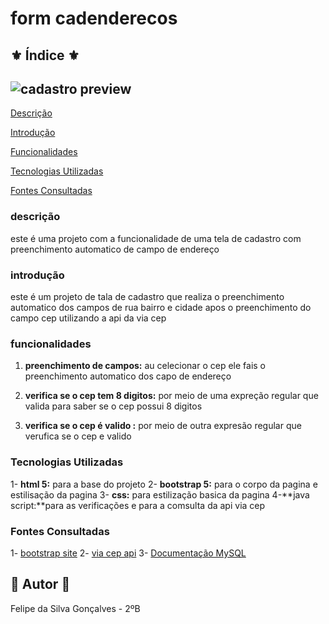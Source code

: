 #  form cadenderecos 

## ⚜️ Índice ⚜️

![cadastro preview ](cadastro.PNG.png)
---

[Descrição](#descri%C3%A7%C3%A3o)

[Introdução](#introdu%C3%A7%C3%A3o)

[Funcionalidades](#funcionalidades)

[Tecnologias Utilizadas](#tecnologias-utilizadas)

[Fontes Consultadas](#fontes-consultadas)


### descrição 

este é uma projeto com a funcionalidade de uma tela de cadastro com preenchimento automatico de campo de endereço 


### introdução 

este é um projeto de tala de cadastro que realiza o preenchimento automatico dos campos de rua bairro e cidade apos o preenchimento do campo cep utilizando a api da via cep 

### funcionalidades

1. **preenchimento de campos:** au celecionar o cep ele fais o preenchimento automatico dos capo de endereço

2. **verifica se o cep tem 8 digitos:** por meio de uma expreção regular que valida para saber se o cep possui 8 digitos

3. **verifica se o cep é valido :** por meio de outra expresão regular que verufica se o cep e valido 

### Tecnologias Utilizadas

1- **html 5:** para a base do projeto
2- **bootstrap 5:** para o corpo da pagina e estilisação da pagina
3- **css:** para estilização basica da pagina
4-**java script:**para as verificações e para a comsulta da api via cep 

### Fontes Consultadas 

1- [bootstrap site](https://getbootstrap.com/)
2- [via cep api](https://viacep.com.br/)
3- [Documentação MySQL](https://dev.mysql.com/doc/)


## 👑 Autor 👑
Felipe da Silva Gonçalves - 2ºB